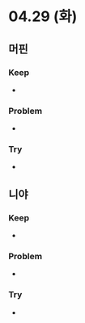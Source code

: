 # 04.29 (화)

## 머핀

### Keep

-

### Problem

-

### Try

-

## 니야

### Keep

-

### Problem

-

### Try

-
